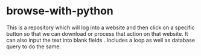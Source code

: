 # browse-with-python
This is a repository which will log into a website and then click on a specific button so that we can download or process that action on that website. It can also input the text into blank fields . Includes a loop as well as database query to do the same.
